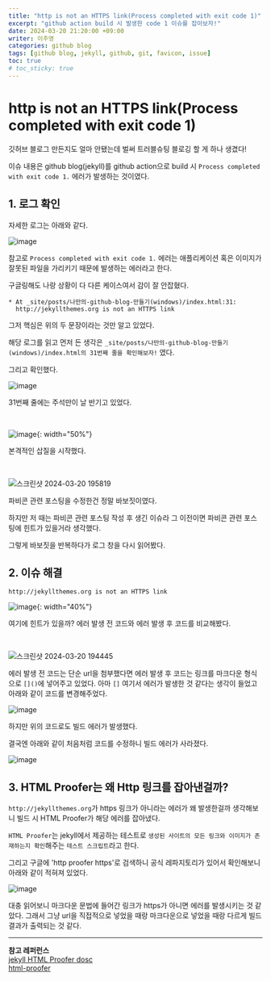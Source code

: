 ```yaml
---
title: "http is not an HTTPS link(Process completed with exit code 1)"
excerpt: "github action build 시 발생한 code 1 이슈를 잡아보자!"
date: 2024-03-20 21:20:00 +09:00
writer: 이주영
categories: github blog
tags: [github blog, jekyll, github, git, favicon, issue]
toc: true
# toc_sticky: true
---
```

# http is not an HTTPS link(Process completed with exit code 1)

깃허브 블로그 만든지도 얼마 안됐는데 벌써 트러블슈팅 블로깅 할 게 하나 생겼다!

이슈 내용은 github blog(jekyll)를 github action으로 build 시 `Process completed with exit code 1.` 에러가 발생하는 것이였다.

## 1. 로그 확인

자세한 로그는 아래와 같다.

![image](https://github.com/hobbyscripterII/about-play/assets/135996109/77d5ea32-b58d-4f01-85da-64ecfbd7901c)

참고로 `Process completed with exit code 1.` 에러는 애플리케이션 혹은 이미지가 잘못된 파일을 가리키기 때문에 발생하는 에러라고 한다.

구글링해도 나랑 상황이 다 다른 케이스여서 감이 잘 안잡혔다.

```shell
* At _site/posts/나만의-github-blog-만들기(windows)/index.html:31:
  http://jekyllthemes.org is not an HTTPS link
```

그저 핵심은 위의 두 문장이라는 것만 알고 있었다.

해당 로그를 읽고 먼저 든 생각은 `_site/posts/나만의-github-blog-만들기(windows)/index.html의 31번째 줄을 확인해보자!` 였다.

그리고 확인했다.

![image](https://github.com/hobbyscripterII/about-play/assets/135996109/6edfb5a7-3fd3-4415-9107-ef09af873c41)

31번째 줄에는 주석만이 날 반기고 있었다.

<br>

![image](https://i.pinimg.com/564x/15/38/7c/15387cbec5f1e74ece7aa13735ee07f9.jpg){: width="50%"}

본격적인 삽질을 시작했다.

<br>

![스크린샷 2024-03-20 195819](https://github.com/hobbyscripterII/about-play/assets/135996109/5747693d-a0ed-49fe-aa07-a5a2e8aae4e3)

파비콘 관련 포스팅을 수정한건 정말 바보짓이였다.

하지만 저 때는 파비콘 관련 포스팅 작성 후 생긴 이슈라 그 이전이면 파비콘 관련 포스팅에 힌트가 있을거라 생각했다.

그렇게 바보짓을 반복하다가 로그 창을 다시 읽어봤다.

## 2. 이슈 해결

`http://jekyllthemes.org is not an HTTPS link`

![image](https://i.pinimg.com/originals/28/5f/59/285f59a696a4fd63ed402fa4ecb6371b.gif){: width="40%"}

여기에 힌트가 있을까?
에러 발생 전 코드와 에러 발생 후 코드를 비교해봤다.

<br>

![스크린샷 2024-03-20 194445](https://github.com/hobbyscripterII/about-play/assets/135996109/9e756a19-3953-4009-9251-039bd3f57203)

에러 발생 전 코드는 단순 url을 첨부했다면 에러 발생 후 코드는 링크를 마크다운 형식으로 `[]()`에 넣어주고 있었다. 아마 `[]` 여기서 에러가 발생한 것 같다는 생각이 들었고 아래와 같이 코드를 변경해주었다.

![image](https://github.com/hobbyscripterII/about-play/assets/135996109/57dd3666-3741-48d8-8bc8-02dac883f61a)

하지만 위의 코드로도 빌드 에러가 발생했다.

결국엔 아래와 같이 처음처럼 코드를 수정하니 빌드 에러가 사라졌다.

![image](https://github.com/hobbyscripterII/about-play/assets/135996109/3a7f2920-fbd8-44aa-8d1a-1c783aa03324)

## 3. HTML Proofer는 왜 Http 링크를 잡아낸걸까?
`http://jekyllthemes.org`가 https 링크가 아니라는 에러가 왜 발생한걸까 생각해보니 빌드 시 HTML Proofer가 해당 에러를 잡아냈다.

`HTML Proofer`는 jekyll에서 제공하는 테스트로 `생성된 사이트의 모든 링크와 이미지가 존재하는지 확인`해주는 `테스트 스크립트`라고 한다.

그리고 구글에 'http proofer https'로 검색하니 공식 레파지토리가 있어서 확인해보니 아래와 같이 적혀져 있었다.

![image](https://github.com/hobbyscripterII/csharp/assets/135996109/6c5f3530-ebbb-44df-90ca-e79bcda7c1b5)

대충 읽어보니 마크다운 문법에 들어간 링크가 https가 아니면 에러를 발생시키는 것 같았다. 그래서 그냥 url을 직접적으로 넣었을 때랑 마크다운으로 넣었을 때랑 다르게 빌드 결과가 출력되는 것 같다.

---
**참고 레퍼런스** <br>
[jekyll HTML Proofer dosc](https://jekyllrb-ko.github.io/docs/continuous-integration/travis-ci/) <br>
[html-proofer](https://github.com/gjtorikian/html-proofer)